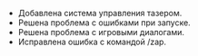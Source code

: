 - Добавлена система управления тазером.
- Решена проблема с ошибками при запуске.
- Решена проблема с игровыми диалогами.
- Исправлена ошибка с командой /zap.
